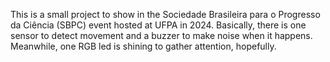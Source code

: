 This is a small project to show in the Sociedade Brasileira para o Progresso da Ciência (SBPC) event hosted at UFPA in 2024. Basically, there is one sensor to detect movement and a buzzer to make noise when it happens. Meanwhile, one RGB led is shining to gather attention, hopefully. 
